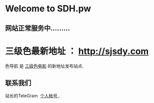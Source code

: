 # Welcome to SDH.pw
## 网站正常服务中.........



 
 
# 三级色最新地址 ： http://sjsdy.com


色导航 是 [三级色电影](http://www.sjsdy.com) 的新地址发布站点.


## 联系我们

站长的TeleGram   [个人帐号 ](https://t.me/R18plus).
 
```markdown

```
